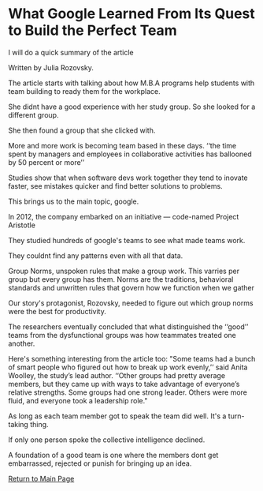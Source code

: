 # What Google Learned From Its Quest to Build the Perfect Team

I will do a quick summary of the article

Written by Julia Rozovsky.

The article starts with talking about how M.B.A programs help students with team building to ready them for the workplace.

She didnt have a good experience with her study group. So she looked for a different group.

She then found a group that she clicked with.

More and more work is becoming team based in these days. ‘‘the time spent by managers and employees in collaborative activities has ballooned by 50 percent or more’’

Studies show that when software devs work together they tend to inovate faster, see mistakes quicker and find better solutions to problems.

This brings us to the main topic, google.

In 2012, the company embarked on an initiative — code-named Project Aristotle

They studied hundreds of google's teams to see what made teams work.

They couldnt find any patterns even with all that data.

Group Norms, unspoken rules that make a group work. This varries per group but every group has them. Norms are the traditions, behavioral standards and unwritten rules that govern how we function when we gather

Our story's protagonist, Rozovsky, needed to figure out which group norms were the best for productivity.

The researchers eventually concluded that what distinguished the ‘‘good’’ teams from the dysfunctional groups was how teammates treated one another.

Here's something interesting from the article too:
"Some teams had a bunch of smart people who figured out how to break up work evenly,’’ said Anita Woolley, the study’s lead author. ‘‘Other groups had pretty average members, but they came up with ways to take advantage of everyone’s relative strengths. Some groups had one strong leader. Others were more fluid, and everyone took a leadership role."

As long as each team member got to speak the team did well. It's a turn-taking thing.

If only one person spoke the collective intelligence declined.

A foundation of a good team is one where the members dont get embarrassed, rejected or punish for bringing up an idea.

[Return to Main Page](https://pydrummer.github.io/pydrummer.github.io-reading-notes-/)
